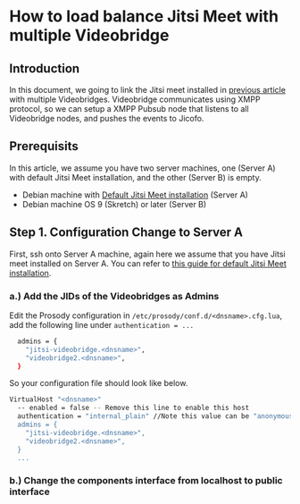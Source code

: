 # How to load balance Jitsi Meet with multiple Videobridge

## Introduction
In this document, we going to link the Jitsi meet installed in [previous article](./README.md) with multiple Videobridges.
Videobridge communicates using XMPP protocol, so we can setup a XMPP Pubsub node that listens to all Videobridge nodes, and pushes the events to Jicofo.

## Prerequisits
In this article, we assume you have two server machines, one (Server A) with default Jitsi Meet installation, and the other (Server B) is empty.

- Debian machine with [Default Jitsi Meet installation](README.md) (Server A)
- Debian machine OS 9 (Skretch) or later  (Server B)

## Step 1. Configuration Change to Server A 
First, ssh onto Server A machine, again here we assume that you have Jitsi meet installed on Server A. You can refer to [this guide for default Jitsi Meet installation](README.md).

### a.) Add the JIDs of the Videobridges as Admins
Edit the Prosody configuration in `/etc/prosody/conf.d/<dnsname>.cfg.lua`, add the following line under `authentication = ...`

```sh
  admins = {
    "jitsi-videobridge.<dnsname>",
    "videobridge2.<dnsname>",
  }
```
So your configuration file should look like below.

```sh
VirtualHost "<dnsname>"
  -- enabled = false -- Remove this line to enable this host
  authentication = "internal_plain" //Note this value can be "anonymous", if you haven't enabled authentication
  admins = {
    "jitsi-videobridge.<dnsname>",
    "videobridge2.<dnsname>",
  }
  ...
```

### b.) Change the components interface from localhost to public interface

